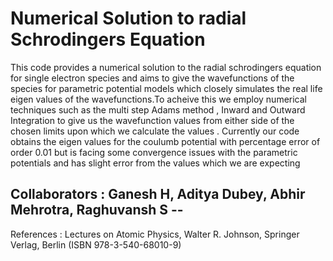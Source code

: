 # Numerical Solution to radial Schrodingers Equation

This code provides a numerical solution to the radial schrodingers equation for single electron species and aims to give the wavefunctions of the species for parametric potential models which closely simulates the real life eigen values of the wavefunctions.To acheive this we employ numerical techniques such as the multi step Adams method , Inward and Outward Integration to give us the wavefunction values from either side of the chosen limits upon which we calculate the values . Currently our code obtains the eigen values for the coulumb potential with percentage error of order 0.01 but is facing some convergence issues with the parametric potentials and has slight error from the values which we are expecting

Collaborators : Ganesh H, Aditya Dubey, Abhir Mehrotra, Raghuvansh S --
--
References : Lectures on Atomic Physics, Walter R. Johnson, Springer Verlag, Berlin (ISBN 978-3-540-68010-9)
